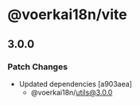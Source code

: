 # @voerkai18n/vite

## 3.0.0

### Patch Changes

- Updated dependencies [a903aea]
  - @voerkai18n/utils@3.0.0
